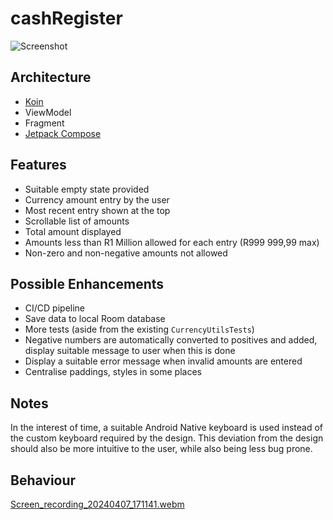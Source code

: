 # cashRegister

![Screenshot](https://drive.google.com/uc?export=view&id=1tsBTnwXfjU7wbp2GM__VC_diA3A3xKB8)

## Architecture
* [Koin](https://github.com/InsertKoinIO/koin)
* ViewModel
* Fragment
* [Jetpack Compose](https://developer.android.com/develop/ui/compose)

## Features
* Suitable empty state provided
* Currency amount entry by the user
* Most recent entry shown at the top
* Scrollable list of amounts
* Total amount displayed
* Amounts less than R1 Million allowed for each entry (R999 999,99 max)
* Non-zero and non-negative amounts not allowed

## Possible Enhancements
* CI/CD pipeline
* Save data to local Room database
* More tests (aside from the existing `CurrencyUtilsTests`)
* Negative numbers are automatically converted to positives and added, display suitable message to user when this is done
* Display a suitable error message when invalid amounts are entered
* Centralise paddings, styles in some places

## Notes
In the interest of time, a suitable Android Native keyboard is used instead of the custom keyboard required by the design. This deviation from the design should also be more intuitive to the user, while also being less bug prone.

## Behaviour
[Screen_recording_20240407_171141.webm](https://github.com/asterixorobelix/cashRegister/assets/20531795/d82c434d-bb54-4be7-8243-c4a5ee367e4f)


